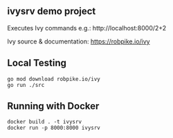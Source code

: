 ## ivysrv demo project

Executes Ivy commands e.g.: http://localhost:8000/2+2

Ivy source & documentation: https://robpike.io/ivy

## Local Testing
```
go mod download robpike.io/ivy
go run ./src
```
## Running with Docker
```
docker build . -t ivysrv
docker run -p 8000:8000 ivysrv
``` 